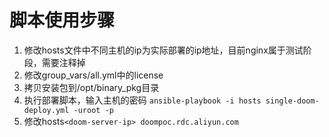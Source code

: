 # 脚本使用步骤
  1. 修改hosts文件中不同主机的ip为实际部署的ip地址，目前nginx属于测试阶段，需要注释掉
  2. 修改group_vars/all.yml中的license
  3. 拷贝安装包到/opt/binary_pkg目录
  4. 执行部署脚本，输入主机的密码
    ``` ansible-playbook -i hosts single-doom-deploy.yml -uroot -p
    ```
  5. 修改hosts```<doom-server-ip> doompoc.rdc.aliyun.com```
